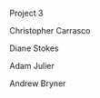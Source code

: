 Project 3 </br>

Christopher Carrasco</br>

Diane Stokes</br>

Adam Julier</br>

Andrew Bryner</br>
